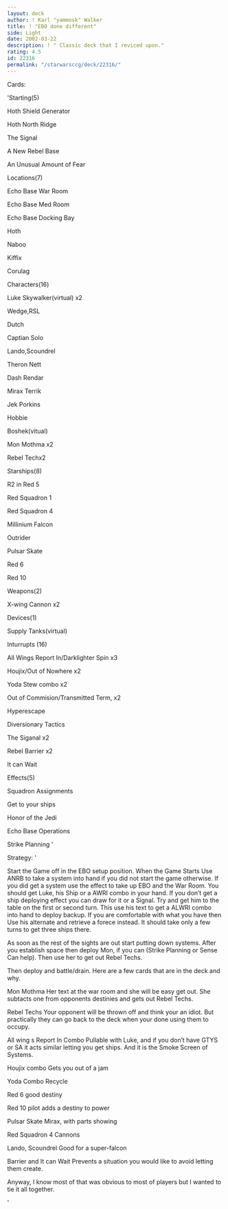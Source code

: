 ```yaml
---
layout: deck
author: ! Karl "yammosk" Walker
title: ! "EBO done different"
side: Light
date: 2002-03-22
description: ! " Classic deck that I reviced upon."
rating: 4.5
id: 22316
permalink: "/starwarsccg/deck/22316/"
---
```

Cards: 

'Starting(5)

Hoth Shield Generator

Hoth North Ridge

The Signal

A New Rebel Base

An Unusual Amount of Fear


Locations(7)

Echo Base War Room

Echo Base Med Room

Echo Base Docking Bay

Hoth

Naboo

Kiffix

Corulag


Characters(16)

Luke Skywalker(virtual) x2

Wedge,RSL

Dutch

Captian Solo

Lando,Scoundrel

Theron Nett

Dash Rendar

Mirax Terrik

Jek Porkins

Hobbie

Boshek(vitual)

Mon Mothma x2

Rebel Techx2


Starships(8)

R2 in Red 5

Red Squadron 1

Red Squadron 4

Millinium Falcon

Outrider

Pulsar Skate

Red 6

Red 10


Weapons(2)

X-wing Cannon x2


Devices(1)

Supply Tanks(virtual)


Inturrupts (16)

All Wings Report In/Darklighter Spin x3

Houjix/Out of Nowhere x2

Yoda Stew combo x2

Out of Commision/Transmitted Term, x2

Hyperescape

Diversionary Tactics

The Siganal x2

Rebel Barrier x2

It can Wait


Effects(5)

Squadron Assignments

Get to your ships

Honor of the Jedi

Echo Base Operations 

Strike Planning '

Strategy: '

 Start the Game off in the EBO setup position. When the Game Starts Use ANRB to take a system into hand if you did not start the game otherwise. If you did get a system use the effect to take up EBO and the War Room. You should get Luke, his Ship or a AWRI combo in your hand. If you don’t get a ship deploying effect you can draw for it or a Signal. Try and get him to the table on the first or second turn. This use  his text to get a ALWRI combo into hand to deploy backup. If you are comfortable with what you have then Use his alternate and retrieve a forece instead. It should take only a few turns to get three ships there.

 As soon as the rest of the sights are out start putting down systems. After you establish space then deploy Mon, if you can (Strike Planning or Sense Can help). Then use her to get out Rebel Techs.

 Then deploy and battle/drain. Here are a few cards that are in the deck and why.


Mon Mothma Her text at the war room and she will be easy get out. She subtacts one from opponents destinies and gets out Rebel Techs.


Rebel Techs Your opponent will be thrown off and think your an idiot. But practically they can go back to the deck when your done using them to occupy. 


All wing s Report In Combo Pullable with Luke, and if you don’t have GTYS or SA it acts similar letting you get ships. And it is the Smoke Screen of Systems.


Houjix combo Gets you out of a jam


Yoda Combo Recycle


Red 6 good destiny


Red 10 pilot adds a destiny to power


Pulsar Skate Mirax, with parts showing


Red Squadron 4 Cannons


Lando, Scoundrel Good for a super-falcon


Barrier and It can Wait Prevents a situation you would like to avoid letting them create.


Anyway, I know most of that was obvious to most of players but I wanted to tie it all together. 


'
